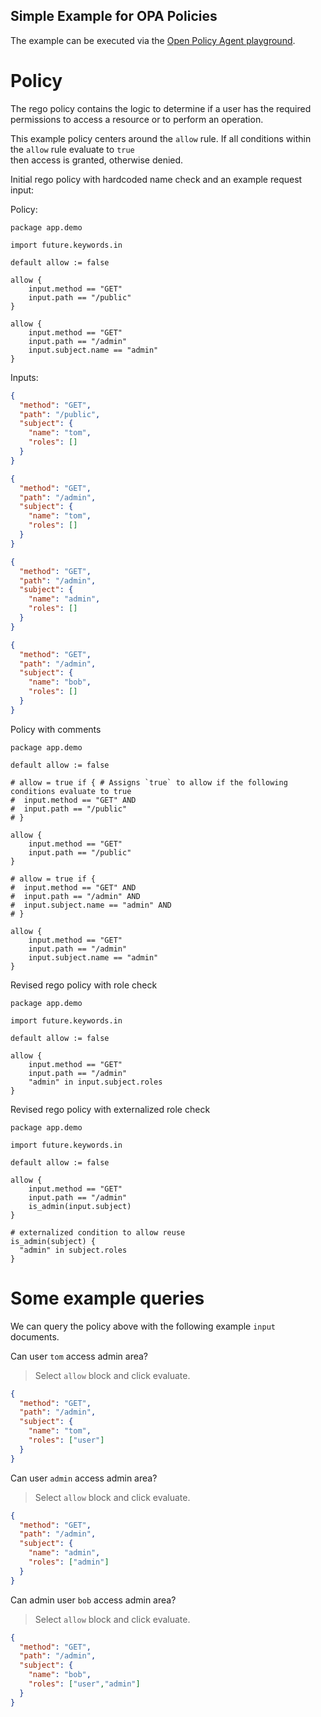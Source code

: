 Simple Example for OPA Policies
---

The example can be executed via the [Open Policy Agent playground](https://play.openpolicyagent.org).

# Policy

The rego policy contains the logic to determine if a user has the required permissions to access a resource or 
to perform an operation. 

This example policy centers around the `allow` rule. If all conditions within the `allow` rule evaluate to `true`  
then access is granted, otherwise denied.

Initial rego policy with hardcoded name check and an example request input:

Policy:
```rego
package app.demo

import future.keywords.in

default allow := false

allow {
	input.method == "GET"
	input.path == "/public"
}

allow {
	input.method == "GET"
	input.path == "/admin"
	input.subject.name == "admin"
}
```

Inputs:

```json
{
  "method": "GET",
  "path": "/public",
  "subject": {
    "name": "tom",
    "roles": []
  }
}
```

```json
{
  "method": "GET",
  "path": "/admin",
  "subject": {
    "name": "tom",
    "roles": []
  }
}
```

```json
{
  "method": "GET",
  "path": "/admin",
  "subject": {
    "name": "admin",
    "roles": []
  }
}
```

```json
{
  "method": "GET",
  "path": "/admin",
  "subject": {
    "name": "bob",
    "roles": []
  }
}
```

Policy with comments
```rego
package app.demo

default allow := false

# allow = true if { # Assigns `true` to allow if the following conditions evaluate to true 
#  input.method == "GET" AND
#  input.path == "/public"
# }

allow {
	input.method == "GET"
	input.path == "/public"
}

# allow = true if {
#  input.method == "GET" AND
#  input.path == "/admin" AND
#  input.subject.name == "admin" AND
# }

allow {
	input.method == "GET"
	input.path == "/admin"
	input.subject.name == "admin"
}
```

Revised rego policy with role check
```rego
package app.demo

import future.keywords.in

default allow := false

allow {
	input.method == "GET"
	input.path == "/admin"
	"admin" in input.subject.roles 
}
```

Revised rego policy with externalized role check
```rego
package app.demo

import future.keywords.in

default allow := false

allow {
	input.method == "GET"
	input.path == "/admin"
	is_admin(input.subject)
}

# externalized condition to allow reuse
is_admin(subject) {
  "admin" in subject.roles 
}
```

# Some example queries

We can query the policy above with the following example `input` documents.

Can user `tom` access admin area?
 > Select `allow` block and click evaluate.
```json
{
  "method": "GET",
  "path": "/admin",
  "subject": {
    "name": "tom",
    "roles": ["user"]
  }
}
```

Can user `admin` access admin area?
> Select `allow` block and click evaluate.
```json
{
  "method": "GET",
  "path": "/admin",
  "subject": {
    "name": "admin",
    "roles": ["admin"]
  }
}
```

Can admin user `bob` access admin area?
> Select `allow` block and click evaluate.
```json
{
  "method": "GET",
  "path": "/admin",
  "subject": {
    "name": "bob",
    "roles": ["user","admin"]
  }
}
```
